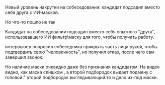 Новый уровень накрутки на собеседовании: кандидат подсадил вместо себя друга с ИИ-маской.

Но что-то пошло не так

Кандидат на собеседовании подсадил вместо себя опытного "друга", использовавшего ИИ фильтр\маску для того, чтобы получить работу.

интервьюер попросил собеседника прикрыть часть лица рукой, чтобы подтвердить свою "человечность", но получил отказ, после чего сам завершил звонок.

Но наличие маски очевидно даже без признания кандидатом:
На видео видно, как маска слишком , а второй подбородок выдает подмену с головой."
второй подбородок выглядывающий то и дело из-под маски.